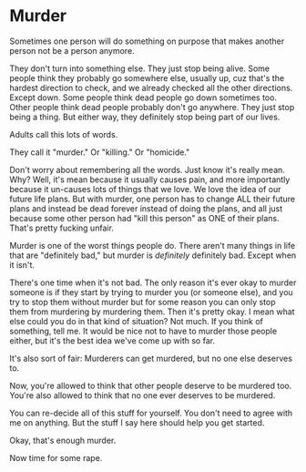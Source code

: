 Murder
======
Sometimes one person will do something on purpose
that makes another person not be a person anymore.

They don't turn into something else. They just stop being alive.
Some people think they probably go somewhere else, usually up,
cuz that's the hardest direction to check, and we already checked
all the other directions. Except down. Some people think dead
people go down sometimes too. Other people think dead people
probably don't go anywhere. They just stop being a thing.
But either way, they definitely stop being part of our lives.

Adults call this lots of words.

They call it "murder." Or "killing." Or "homicide."

Don't worry about remembering all the words. Just know it's
really mean. Why? Well, it's mean because it usually causes pain,
and more importantly because it un-causes lots of things that we love.
We love the idea of our future life plans. But with murder,
one person has to change ALL their future plans and instead
be dead forever instead of doing the plans, and all just because
some other person had "kill this person" as ONE of their plans.
That's pretty fucking unfair.

Murder is one of the worst things people do.
There aren't many things in life that are "definitely bad,"
but murder is *definitely* definitely bad. Except when it isn't.

There's one time when it's not bad.
The only reason it's ever okay to murder someone is if they
start by trying to murder you (or someone else), and you try to
stop them without murder but for some reason you can only stop
them from murdering by murdering them. Then it's pretty okay.
I mean what else could you do in that kind of situation? Not much.
If you think of something, tell me. It would be nice not to have
to murder those people either, but it's the best idea we've
come up with so far.

It's also sort of fair:
Murderers can get murdered, but no one else deserves to.

Now, you're allowed to think that other people deserve to be murdered too.
You're also allowed to think that no one ever deserves to be murdered.

You can re-decide all of this stuff for yourself.
You don't need to agree with me on anything.
But the stuff I say here should help you get started.

Okay, that's enough murder.

Now time for some rape.
